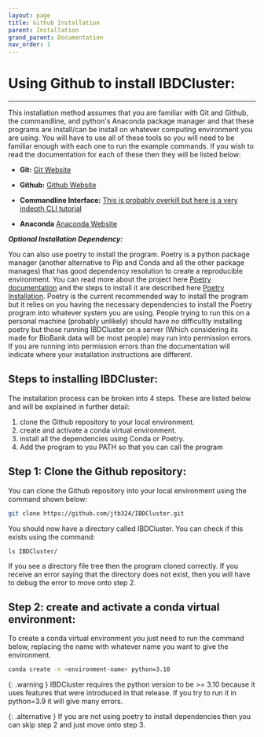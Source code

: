 ```yaml
---
layout: page
title: Github Installation
parent: Installation
grand_parent: Documentation
nav_order: 1
---
```

# Using Github to install IBDCluster:
---

This installation method assumes that you are familiar with Git and Github, the commandline, and python's Anaconda package manager and that these programs are install/can be install on whatever computing environment you are using. You will have to use all of these tools so you will need to be familiar enough with each one to run the example commands. If you wish to read the documentation for each of these then they will be listed below:

* **Git:** [Git Website](https://git-scm.com/)

* **Github:** [Github Website](https://github.com/)

* **Commandline Interface:** [This is probably overkill but here is a very indepth CLI tutorial](https://www.learnenough.com/command-line-tutorial)

* **Anaconda** [Anaconda Website](https://www.anaconda.com/)

***Optional Installation Dependency:*** <br> 

You can also use poetry to install the program. Poetry is a python package manager (another alternative to Pip and Conda and all the other package manages) that has good dependency resolution to create a reproducible environment. You can read more about the project here [Poetry documentation](https://python-poetry.org/) and the steps to install it are described here [Poetry Installation](https://python-poetry.org/docs/#installation). Poetry is the current recommended way to install the program but it relies on you having the necessary dependencies to install the Poetry program into whatever system you are using. People trying to run this on a personal machine (probably unlikely) should have no difficultly installing poetry but those running IBDCluster on a server (Which considering its made for BioBank data will be most people) may run into permission errors. If you are running into permission errors than the documentation will indicate where your installation instructions are different.

## Steps to installing IBDCluster:
The installation process can be broken into 4 steps. These are listed below and will be explained in further detail:

1. clone the Github repository to your local environment.
2. create and activate a conda virtual environment.
3. install all the dependencies using Conda or Poetry.
4. Add the program to you PATH so that you can call the program

## Step 1: Clone the Github repository:
You can clone the Github repository into your local environment using the command shown below:

```bash
git clone https://github.com/jtb324/IBDCluster.git
```

You should now have a directory called IBDCluster. You can check if this exists using the command:

```
ls IBDCluster/
```
If you see a directory file tree then the program cloned correctly. If you receive an error saying that the directory does not exist, then you will have to debug the error to move onto step 2.

## Step 2: create and activate a conda virtual environment:
To create a conda virtual environment you just need to run the command below, replacing the name with whatever name you want to give the environment.

```bash
conda create -n <environment-name> python=3.10
```

{: .warning }
IBDCluster requires the python version to be >= 3.10 because it uses features that were introduced in that release. If you try to run it in python=3.9 it will give many errors.

{: .alternative }
If you are not using poetry to install dependencies then you can skip step 2 and just move onto step 3.

